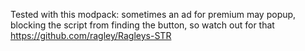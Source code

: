 Tested with this modpack: sometimes an ad for premium may popup, blocking the script from finding the button, so watch out for that
https://github.com/ragley/Ragleys-STR
